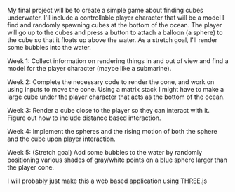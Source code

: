 My final project will be to create a simple game about finding cubes underwater.   I'll include a controllable player character that will be a model I find and randomly spawning cubes at the bottom of the ocean.  The player will go up to the cubes and press a button to attach a balloon (a sphere) to the cube so that it floats up above the water. As a stretch goal, I'll render some bubbles into the water.

Week 1: Collect information on rendering things in and out of view and find a model for the player character (maybe like a submarine).

Week 2: Complete the necessary code to render the cone, and work on using inputs to move the cone. Using a matrix stack I might have to make a large cube under the player character that acts as the bottom of the ocean.

Week 3: Render a cube close to the player so they can interact with it. Figure out how to include distance based interaction.

Week 4: Implement the spheres and the rising motion of both the sphere and the cube upon player interaction.

Week 5: (Stretch goal) Add some bubbles to the water by randomly positioning various shades of gray/white points on a blue sphere larger than the player cone.

I will probably just make this a web based application using THREE.js
